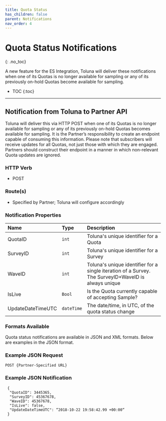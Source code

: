 ```yaml
---
title: Quota Status
has_children: false
parent: Notifications
nav_order: 4
---
```


# Quota Status Notifications
{: .no_toc}

A new feature for the ES Integration, Toluna will deliver these notifications when one of its Quotas is no longer available for sampling or any of its previously on-hold Quotas become available for sampling. 

* TOC
{:toc}

---


## Notification from Toluna to Partner API

Toluna will deliver this via HTTP POST when one of its Quotas is no longer available for sampling or any of its previously on-hold Quotas becomes available for sampling. It is the Partner’s responsibility to create an endpoint capable of consuming this information. Please note that subscribers will receive updates for all Quotas, not just those with which they are engaged. Partners should construct their endpoint in a manner in which non-relevant Quota updates are ignored.

### HTTP Verb

- POST

### Route(s)

- Specified by Partner; Toluna will configure accordingly

### Notification Properties

| Name | Type | Description |
| :--- | :--- | :--- |
| QuotaID | ```int``` | Toluna's unique identifier for a Quota |
| SurveyID | ```int``` | Toluna's unique identifier for a Survey |
| WaveID | ```int``` | Toluna's unique identifier for a single iteration of a Survey. The SurveyID+WaveID is always unique |
| IsLive | ```Bool``` | Is the Quota currently capable of accepting Sample? |
| UpdateDateTimeUTC | ```dateTime``` | The date/time, in UTC, of the quota status change |

### Formats Available

Quota status notifications are available in JSON and XML formats. Below are examples in the JSON format.

### Example JSON Request
```plaintext
POST {Partner-Specified URL}
```

### Example JSON Notification
```plaintext
 {
  "QuotaID": 3445365,
  "SurveyID": 45367678,
  "WaveID": 45367678,
  "IsLive": false,
  "UpdateDateTimeUTC": “2018-10-22 19:58:42.99 +00:00“
 }
```

